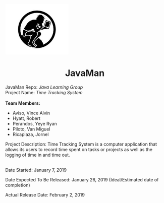 <span align="left">
<img src="java_option2.jpg" alt="java man with tablet">
</span>
<h1 align="center">JavaMan</h1>
<div>
      <span>JavaMan Repo:</span> 
      <i>Java Learning Group</i>
      <br/>
      <span>Project Name:</span> 
      <i>Time Tracking System</i>
</div>
<br/>
<strong>Team Members:</strong> 
<ul>
  <li>Aviso, Vince Alvin</li> 
  <li> Hyatt, Robert </li> 
  <li> Perandos, Yeye Ryan</li> 
  <li>  Piloto, Van Miguel</li> 
  <li>  Ricaplaza, Jornel</li> 
</ul>
<div>
Project Description: Time Tracking System is a computer application that allows its users to record time spent on tasks or projects as well as the logging of time in and time out.
</div>
<br/>
<div>
<p>Date Started: January 7, 2019</p>
<p>Date Expected To Be Released: January 26, 2019 (Ideal/Estimated date of completion)</p>
<p>Actual Release Date: February 2, 2019</p>
</div>
